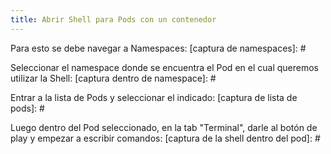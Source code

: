 ```yaml
---
title: Abrir Shell para Pods con un contenedor
---
```


Para esto se debe navegar a Namespaces:
[captura de namespaces]: #

Seleccionar el namespace donde se encuentra el Pod en el cual queremos utilizar la Shell:
[captura dentro de namespace]: #

Entrar a la lista de Pods y seleccionar el indicado:
[captura de lista de pods]: #

Luego dentro del Pod seleccionado, en la tab "Terminal", darle al botón de play y empezar a escribir comandos:
[captura de la shell dentro del pod]: #

